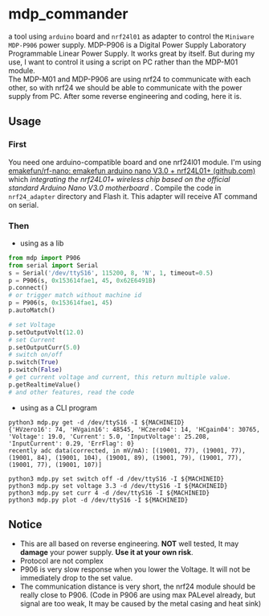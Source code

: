 # mdp_commander
a tool using `arduino` board and `nrf24l01` as adapter to control the `Miniware MDP-P906` power supply.
MDP-P906 is a Digital Power Supply Laboratory Programmable Linear Power Supply. It works great by itself. But during my use, I want to control it using a script on PC rather than the MDP-M01 module.  
The MDP-M01 and MDP-P906 are using nrf24 to communicate with each other, so with nrf24 we should be able to communicate with the power supply from PC. After some reverse engineering and coding, here it is.

## Usage

### First

You need one arduino-compatible board and one nrf24l01 module. I'm using [emakefun/rf-nano: emakefun arduino nano V3.0 + nrf24L01+ (github.com)](https://github.com/emakefun/rf-nano) which *integrating the nrf24L01+ wireless chip based on the official standard Arduino Nano V3.0 motherboard* . Compile the code  in `nrf24_adapter` directory and Flash it. This adapter will receive AT command on serial.  

### Then

* using as a lib

```python
from mdp import P906
from serial import Serial
s = Serial('/dev/ttyS16', 115200, 8, 'N', 1, timeout=0.5)
p = P906(s, 0x153614fae1, 45, 0x62E6491B)
p.connect()
# or trigger match without machine id
p = P906(s, 0x153614fae1, 45)
p.autoMatch()

# set Voltage
p.setOutputVolt(12.0)
# set Current
p.setOutputCurr(5.0)
# switch on/off
p.switch(True)
p.switch(False)
# get current voltage and current, this return multiple value.
p.getRealtimeValue()
# and other features, read the code
```

* using as a CLI program

```shell
python3 mdp.py get -d /dev/ttyS16 -I ${MACHINEID}
{'HVzero16': 74, 'HVgain16': 48545, 'HCzero04': 14, 'HCgain04': 30765, 'Voltage': 19.0, 'Current': 5.0, 'InputVoltage': 25.208, 'InputCurrent': 0.29, 'ErrFlag': 0}
recently adc data(corrected, in mV/mA): [(19001, 77), (19001, 77), (19001, 84), (19001, 104), (19001, 89), (19001, 79), (19001, 77), (19001, 77), (19001, 107)]

python3 mdp.py set switch off -d /dev/ttyS16 -I ${MACHINEID}
python3 mdp.py set voltage 3.3 -d /dev/ttyS16 -I ${MACHINEID}
python3 mdp.py set curr 4 -d /dev/ttyS16 -I ${MACHINEID}
python3 mdp.py plot -d /dev/ttyS16 -I ${MACHINEID}
```



## Notice

* This are all based on reverse engineering. **NOT** well tested, It may **damage** your power supply. **Use it at your own risk**.
* Protocol are not complex
* P906 is very slow response when you lower the Voltage. It will not be immediately drop to the set value.
* The communication distance is very short, the nrf24 module should be really close to P906. (Code in P906 are using max PALevel already, but signal are too weak, It may be caused by the metal casing and heat sink)
